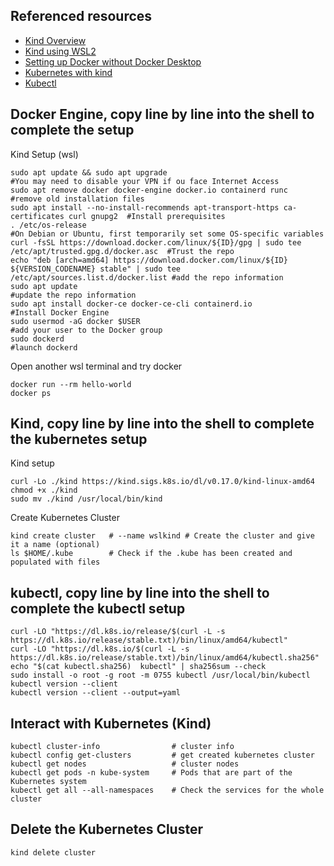 ## Referenced resources

- [Kind Overview](https://kind.sigs.k8s.io/)
- [Kind using WSL2](https://kind.sigs.k8s.io/docs/user/using-wsl2/)
- [Setting up Docker without Docker Desktop](https://dev.to/bowmanjd/install-docker-on-windows-wsl-without-docker-desktop-34m9)
- [Kubernetes with kind](https://kind.sigs.k8s.io/docs/user/quick-start/)
- [Kubectl](https://kubernetes.io/docs/tasks/tools/install-kubectl-linux/)

## Docker Engine, copy line by line into the shell to complete the setup

Kind Setup (wsl)

```
sudo apt update && sudo apt upgrade                                                       #You may need to disable your VPN if ou face Internet Access
sudo apt remove docker docker-engine docker.io containerd runc                            #remove old installation files
sudo apt install --no-install-recommends apt-transport-https ca-certificates curl gnupg2  #Install prerequisites
. /etc/os-release                                                                         #On Debian or Ubuntu, first temporarily set some OS-specific variables
curl -fsSL https://download.docker.com/linux/${ID}/gpg | sudo tee /etc/apt/trusted.gpg.d/docker.asc  #Trust the repo
echo "deb [arch=amd64] https://download.docker.com/linux/${ID} ${VERSION_CODENAME} stable" | sudo tee /etc/apt/sources.list.d/docker.list #add the repo information  
sudo apt update                                                                           #update the repo information  
sudo apt install docker-ce docker-ce-cli containerd.io                                    #Install Docker Engine
sudo usermod -aG docker $USER                                                             #add your user to the Docker group
sudo dockerd                                                                              #launch dockerd
```
Open another wsl terminal and try docker

```Shell
docker run --rm hello-world
docker ps
```
## Kind, copy line by line into the shell to complete the kubernetes setup

Kind setup

```
curl -Lo ./kind https://kind.sigs.k8s.io/dl/v0.17.0/kind-linux-amd64
chmod +x ./kind
sudo mv ./kind /usr/local/bin/kind
```
Create Kubernetes Cluster

```
kind create cluster   # --name wslkind # Create the cluster and give it a name (optional)
ls $HOME/.kube        # Check if the .kube has been created and populated with files
```

## kubectl, copy line by line into the shell to complete the kubectl setup

```
curl -LO "https://dl.k8s.io/release/$(curl -L -s https://dl.k8s.io/release/stable.txt)/bin/linux/amd64/kubectl"
curl -LO "https://dl.k8s.io/$(curl -L -s https://dl.k8s.io/release/stable.txt)/bin/linux/amd64/kubectl.sha256"
echo "$(cat kubectl.sha256)  kubectl" | sha256sum --check
sudo install -o root -g root -m 0755 kubectl /usr/local/bin/kubectl
kubectl version --client
kubectl version --client --output=yaml
```
## Interact with Kubernetes (Kind)

```
kubectl cluster-info                # cluster info
kubectl config get-clusters         # get created kubernetes cluster
kubectl get nodes                   # cluster nodes
kubectl get pods -n kube-system     # Pods that are part of the Kubernetes system
kubectl get all --all-namespaces    # Check the services for the whole cluster
```

## Delete the Kubernetes Cluster

```
kind delete cluster
```




